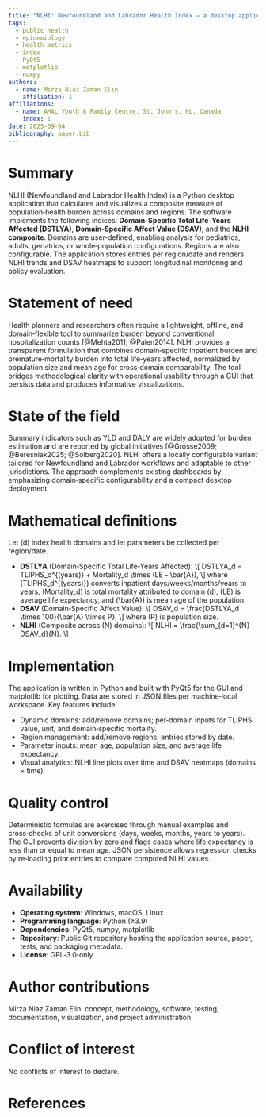 ```yaml
---
title: "NLHI: Newfoundland and Labrador Health Index — a desktop application for domain-specific as well as composite population‑health monitoring"
tags:
  - public health
  - epidemiology
  - health metrics
  - index
  - PyQt5
  - matplotlib
  - numpy
authors:
  - name: Mirza Niaz Zaman Elin
    affiliation: 1
affiliations:
  - name: AMAL Youth & Family Centre, St. John’s, NL, Canada
    index: 1
date: 2025-09-04
bibliography: paper.bib
---
```


# Summary
NLHI (Newfoundland and Labrador Health Index) is a Python desktop application that calculates and visualizes a composite measure of population‑health burden across domains and regions. The software implements the following indices: **Domain‑Specific Total Life‑Years Affected (DSTLYA)**, **Domain‑Specific Affect Value (DSAV)**, and the **NLHI composite**. Domains are user‑defined, enabling analysis for pediatrics, adults, geriatrics, or whole‑population configurations. Regions are also configurable. The application stores entries per region/date and renders NLHI trends and DSAV heatmaps to support longitudinal monitoring and policy evaluation.

# Statement of need
Health planners and researchers often require a lightweight, offline, and domain‑flexible tool to summarize burden beyond conventional hospitalization counts [@Mehta2011; @Palen2014]. NLHI provides a transparent formulation that combines domain‑specific inpatient burden and premature‑mortality burden into total life‑years affected, normalized by population size and mean age for cross‑domain comparability. The tool bridges methodological clarity with operational usability through a GUI that persists data and produces informative visualizations.

# State of the field
Summary indicators such as YLD and DALY are widely adopted for burden estimation and are reported by global initiatives [@Grosse2009; @Beresniak2025; @Solberg2020]. NLHI offers a locally configurable variant tailored for Newfoundland and Labrador workflows and adaptable to other jurisdictions. The approach complements existing dashboards by emphasizing domain‑specific configurability and a compact desktop deployment.

# Mathematical definitions
Let \(d\) index health domains and let parameters be collected per region/date.
- **DSTLYA** (Domain‑Specific Total Life‑Years Affected):
\\[
DSTLYA_d = TLIPHS_d^{(years)} + Mortality_d \times (LE - \bar{A}),
\\]
where \(TLIPHS_d^{(years)}\) converts inpatient days/weeks/months/years to years, \(Mortality_d\) is total mortality attributed to domain \(d\), \(LE\) is average life expectancy, and \(\bar{A}\) is mean age of the population.
- **DSAV** (Domain‑Specific Affect Value):
\\[
DSAV_d = \frac{DSTLYA_d \times 100}{\bar{A} \times P},
\\]
where \(P\) is population size.
- **NLHI** (Composite across \(N\) domains):
\\[
NLHI = \frac{\sum_{d=1}^{N} DSAV_d}{N}.
\\]

# Implementation
The application is written in Python and built with PyQt5 for the GUI and matplotlib for plotting. Data are stored in JSON files per machine‑local workspace. Key features include:
- Dynamic domains: add/remove domains; per‑domain inputs for TLIPHS value, unit, and domain‑specific mortality.
- Region management: add/remove regions; entries stored by date.
- Parameter inputs: mean age, population size, and average life expectancy.
- Visual analytics: NLHI line plots over time and DSAV heatmaps (domains × time).

# Quality control
Deterministic formulas are exercised through manual examples and cross‑checks of unit conversions (days, weeks, months, years to years). The GUI prevents division by zero and flags cases where life expectancy is less than or equal to mean age. JSON persistence allows regression checks by re‑loading prior entries to compare computed NLHI values.

# Availability
- **Operating system**: Windows, macOS, Linux
- **Programming language**: Python (≥3.9)
- **Dependencies**: PyQt5, numpy, matplotlib
- **Repository**: Public Git repository hosting the application source, paper, tests, and packaging metadata.
- **License**: GPL‑3.0‑only

# Author contributions
Mirza Niaz Zaman Elin: concept, methodology, software, testing, documentation, visualization, and project administration.

# Conflict of interest
No conflicts of interest to declare.

# References
